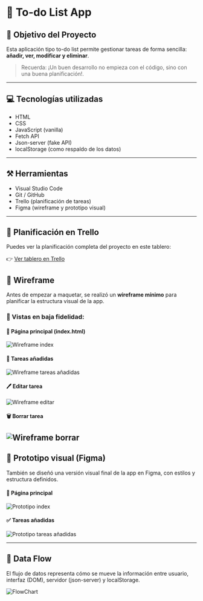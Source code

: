 # 📝 To-do List App

## 📆 Objetivo del Proyecto
Esta aplicación tipo to-do list permite gestionar tareas de forma sencilla: **añadir, ver, modificar y eliminar**.  
> Recuerda: ¡Un buen desarrollo no empieza con el código, sino con una buena planificación!.

---

## 💻 Tecnologías utilizadas

- HTML
- CSS
- JavaScript (vanilla)
- Fetch API
- Json-server (fake API)
- localStorage (como respaldo de los datos)

---

## ⚒️ Herramientas

- Visual Studio Code
- Git / GitHub
- Trello (planificación de tareas)
- Figma (wireframe y prototipo visual)

---

## 📌 Planificación en Trello

Puedes ver la planificación completa del proyecto en este tablero:

👉 [Ver tablero en Trello](https://trello.com/b/XW0YZtyD/todo-listapp)



## 🧩 Wireframe

Antes de empezar a maquetar, se realizó un **wireframe mínimo** para planificar la estructura visual de la app.  

### 📐 Vistas en baja fidelidad:

#### 📄 Página principal (index.html)
![Wireframe index](img/indexhtml.png)

#### 🧩 Tareas añadidas
![Wireframe tareas añadidas](img/wireframe-añadir.png)

#### 🖊️ Editar tarea
![Wireframe editar](img/wireframe-editar.png)

#### 🗑️ Borrar tarea
![Wireframe borrar](img/wireframe-borrar.png)
---

## 🎨 Prototipo visual (Figma)

También se diseñó una versión visual final de la app en Figma, con estilos y estructura definidos.  

#### 🎨 Página principal
![Prototipo index](img/prototipo-visual.png)

#### ✅ Tareas añadidas
![Prototipo tareas añadidas](img/tareas.png)

---

## 🔁 Data Flow

El flujo de datos representa cómo se mueve la información entre usuario, interfaz (DOM), servidor (json-server) y localStorage.

![FlowChart](./img/dataflow.png)